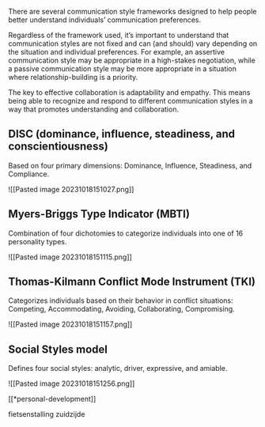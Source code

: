 There are several communication style frameworks designed to help people better understand individuals’ communication preferences.

Regardless of the framework used, it’s important to understand that communication styles are not fixed and can (and should) vary depending on the situation and individual preferences. For example, an assertive communication style may be appropriate in a high-stakes negotiation, while a passive communication style may be more appropriate in a situation where relationship-building is a priority.

The key to effective collaboration is adaptability and empathy. This means being able to recognize and respond to different communication styles in a way that promotes understanding and collaboration.

## DISC (dominance, influence, steadiness, and conscientiousness)

Based on four primary dimensions: Dominance, Influence, Steadiness, and Compliance. 

![[Pasted image 20231018151027.png]]

## Myers-Briggs Type Indicator (MBTI)

Combination of four dichotomies to categorize individuals into one of 16 personality types.

![[Pasted image 20231018151115.png]]

## Thomas-Kilmann Conflict Mode Instrument (TKI)

Categorizes individuals based on their behavior in conflict situations: Competing, Accommodating, Avoiding, Collaborating, Compromising.

![[Pasted image 20231018151157.png]]

## Social Styles model

Defines four social styles: analytic, driver, expressive, and amiable.

![[Pasted image 20231018151256.png]]

[[*personal-development]]



fietsenstalling zuidzijde 